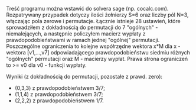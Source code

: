 Treść programu można wstawić do solvera sage (np. cocalc.com).
Rozpatrywany przypadek dotyczy ilości żołnierzy S=6 oraz liczby pól N=3, włączając pola zerowe i permutacje. Łącznie istnieje 28 ustawień, które sprowadziłem z dokładnością do permutacji do 7 "ogólnych" - niemalejących, a następnie policzyłem macierz wypłaty z prawdopodobieństwami w ramach jednej "ogólnej" permutacji. Poszczególne ograniczenia to kolejne współrzędne wektora x*M dla x - wektora [v1,...,v7] odpowiadającego prawdopodobieństwu siedmiu różnych "ogólnych" permutacji oraz M - macierzy wypłat. Prawa strona ograniczeń to >= v0 dla v0 - funkcji wypłaty.

Wyniki (z dokładnością do permutacji, pozostałe z prawd. zero):
- (0,3,3) z prawdopodobieństwem 3/7;
- (1,1,4) z prawdopodobieństwem 3/7;
- (2,2,2) z prawdopodobieństwem 1/7.
